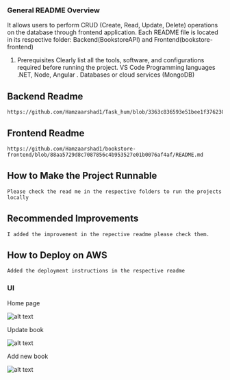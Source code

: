 ### General README Overview

It allows users to perform CRUD (Create, Read, Update, Delete) operations on the database through frontend application.
Each README file is located in its respective folder: Backend(BookstoreAPI) and Frontend(bookstore-frontend)

1. Prerequisites
   Clearly list all the tools, software, and configurations required before running the project.
   VS Code
   Programming languages .NET, Node, Angular .
   Databases or cloud services (MongoDB)

## Backend Readme

    https://github.com/Hamzaarshad1/Task_hum/blob/3363c836593e51bee1f376230ca570ccbaaff0eb/BookstoreAPI/ReadME.md

## Frontend Readme

    https://github.com/Hamzaarshad1/bookstore-frontend/blob/88aa5729d8c7087856c4b953527e01b0076af4af/README.md

## How to Make the Project Runnable

    Please check the read me in the respective folders to run the projects locally

## Recommended Improvements

    I added the improvement in the repective readme please check them.

## How to Deploy on AWS

    Added the deployment instructions in the respective readme

### UI

Home page

![alt text](image.png)

Update book

![alt text](image-1.png)

Add new book

![alt text](image-2.png)
